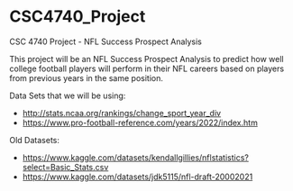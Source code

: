 # CSC4740_Project
CSC 4740 Project - NFL Success Prospect Analysis

This project will be an NFL Success Prospect Analysis to predict how well college football players will perform in their NFL careers based on players from previous years in the same position. 


Data Sets that we will be using:
- http://stats.ncaa.org/rankings/change_sport_year_div
- https://www.pro-football-reference.com/years/2022/index.htm

Old Datasets:
- https://www.kaggle.com/datasets/kendallgillies/nflstatistics?select=Basic_Stats.csv
- https://www.kaggle.com/datasets/jdk5115/nfl-draft-20002021
